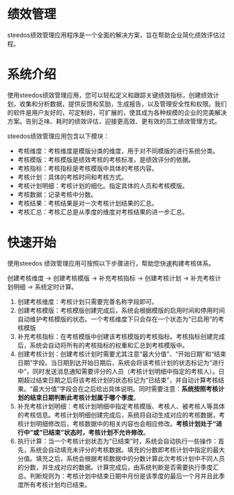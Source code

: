 # 绩效管理

steedos绩效管理应用程序是一个全面的解决方案，旨在帮助企业简化绩效评估过程。

# 系统介绍

使用steedos绩效管理应用，您可以轻松定义和跟踪关键绩效指标，创建绩效计划，收集和分析数据，提供反馈和奖励，生成报告，以及管理安全性和权限。我们的软件是用户友好的，可定制的，可扩展的，使其成为各种规模的企业的完美解决方案。告别乏味、耗时的绩效评估，迎接更高效、更有效的员工绩效管理方式。

steedos绩效管理应用包含以下模块：

- 考核维度：考核维度是模版分类的维度，用于对不同模版的进行系统分类。
- 考核模版：考核模版是绩效考核的考核标准，是绩效评分的依据。
- 考核指标：考核指标是考核模版中具体的考核内容。
- 考核计划：具体的考核时间和考核方式。
- 考核计划明细：考核计划的细化。指定具体的人员和考核模版。
- 考核数据：记录考核中分数。
- 考核结果：考核结果是对一次考核计划结果的汇总。
- 考核汇总：考核汇总是从季度的维度对考核结果的进一步汇总。

# 快速开始

使用steedos 绩效管理应用可按照以下步骤进行，帮助您快速构建考核体系。

创建考核维度 ->  创建考核模版 ->  补充考核指标 ->  创建考核计划 ->  补充考核计划明细 ->  系统定时计算。

1. 创建考核维度：考核计划只需要完善名称字段即可。
2. 创建考核模版：考核模版创建完成后，系统会根据模版的启用时间和停用时间自动维护考核模版的状态。一个考核维度下只会存在一个状态为“已启用”的考核模版
3. 补充考核指标：在考核模版中创建该考核模版的考核指标。考核指标创建完成后，系统会自动将所有的考核指标的权重和汇总到考核模版中。
4. 创建考核计划：创建考核计划时需要尤其注意“最大分值”、“开始日期”和“结束日期”字段。当日期到达开始日期后，系统会将该考核计划的状态标记为“进行中”，同时发送消息通知需要评分的人员（考核计划明细中指定的考核人）。日期超过结束日期之后将该考核计划的状态标记为“已结束”，并自动计算考核结果。“最大分值”字段会在之后给出具体说明。同时需要注意：**系统按照考核计划的结束日期判断此考核计划属于哪个季度**。
5. 补充考核计划明细：考核计划明细中指定考核模版、考核人、被考核人等具体的考核信息。考核计划明细创建完成后，系统将自动生成对应的考核数据，考核计划明细修改后，考核数据中的相关内容也会相应修改。**考核计划处于“进行中”或“已结束”状态时，考核计划不允许修改**。
6. 执行计算：当一个考核计划状态为“已结束”时，系统会自动执行一些操作：首先，系统会自动填充未评分的考核数据。填充的分数即考核计划中指定的最大分值。填充之后，系统会根据考核数据中的分数计算此次考核计划中不同人员的分数，并生成对应的数据。计算完成后，由系统判断是否需要执行季度汇总。判断规则为：考核计划中结束日期中月份是该季度的最后一个月并且此季度所有考核计划均已结束。
